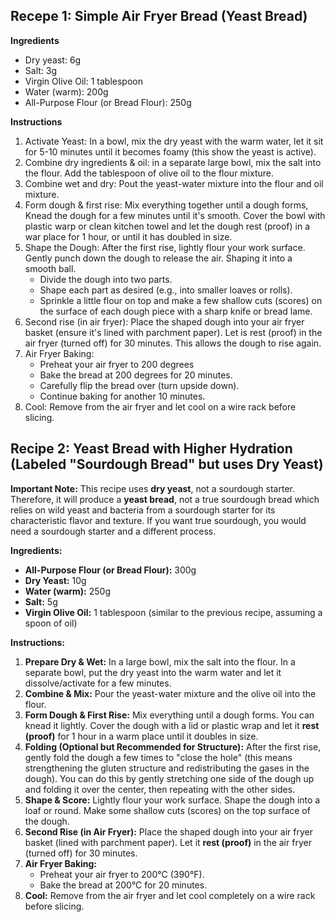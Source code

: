 ## Recepe 1: Simple Air Fryer Bread (Yeast Bread)

**Ingredients**

- Dry yeast: 6g
- Salt: 3g
- Virgin Olive Oil: 1 tablespoon
- Water (warm): 200g
- All-Purpose Flour (or Bread Flour): 250g

**Instructions**

1. Activate Yeast: In a bowl, mix the dry yeast with the warm water, let it sit for 5-10 minutes until it becomes foamy (this show the yeast is active).
2. Combine dry ingredients & oil: in a separate large bowl, mix the salt into the flour. Add the tablespoon of olive oil to the flour mixture.
3. Combine wet and dry: Pout the yeast-water mixture into the flour and oil mixture.
4. Form dough & first rise: Mix everything together until a dough forms, Knead the dough for a few minutes until it's smooth. Cover the bowl with plastic warp or clean kitchen towel and let the dough rest (proof) in a war place for 1 hour, or until it has doubled in size.
5. Shape the Dough: After the first rise, lightly flour your work surface. Gently punch down the dough to release the air. Shaping it into a smooth ball.
   - Divide the dough into two parts.
   - Shape each part as desired (e.g., into smaller loaves or rolls).
   - Sprinkle a little flour on top and make a few shallow cuts (scores) on the surface of each dough piece with a sharp knife or bread lame.
6. Second rise (in air fryer): Place the shaped dough into your air fryer basket (ensure it's lined with parchment paper). Let is rest (proof) in the air fryer (turned off) for 30 minutes. This allows the dough to rise again.
7. Air Fryer Baking:
   - Preheat your air fryer to 200 degrees
   - Bake the bread at 200 degrees for 20 minutes.
   - Carefully flip the bread over (turn upside down).
   - Continue baking for another 10 minutes.
8. Cool: Remove from the air fryer and let cool on a wire rack before slicing.

## Recipe 2: Yeast Bread with Higher Hydration (Labeled "Sourdough Bread" but uses Dry Yeast)



**Important Note:** This recipe uses **dry yeast**, not a sourdough starter. Therefore, it will produce a **yeast bread**, not a true sourdough bread which relies on wild yeast and bacteria from a sourdough starter for its characteristic flavor and texture. If you want true sourdough, you would need a sourdough starter and a different process.

**Ingredients:**

- **All-Purpose Flour (or Bread Flour):** 300g
- **Dry Yeast:** 10g
- **Water (warm):** 250g
- **Salt:** 5g
- **Virgin Olive Oil:** 1 tablespoon (similar to the previous recipe, assuming a spoon of oil)

**Instructions:**

1. **Prepare Dry & Wet:** In a large bowl, mix the salt into the flour. In a separate bowl, put the dry yeast into the warm water and let it dissolve/activate for a few minutes.
2. **Combine & Mix:** Pour the yeast-water mixture and the olive oil into the flour.
3. **Form Dough & First Rise:** Mix everything until a dough forms. You can knead it lightly. Cover the dough with a lid or plastic wrap and let it **rest (proof)** for 1 hour in a warm place until it doubles in size.
4. **Folding (Optional but Recommended for Structure):** After the first rise, gently fold the dough a few times to "close the hole" (this means strengthening the gluten structure and redistributing the gases in the dough). You can do this by gently stretching one side of the dough up and folding it over the center, then repeating with the other sides.
5. **Shape & Score:** Lightly flour your work surface. Shape the dough into a loaf or round. Make some shallow cuts (scores) on the top surface of the dough.
6. **Second Rise (in Air Fryer):** Place the shaped dough into your air fryer basket (lined with parchment paper). Let it **rest (proof)** in the air fryer (turned off) for 30 minutes.
7. **Air Fryer Baking:**
   - Preheat your air fryer to 200°C (390°F).
   - Bake the bread at 200°C for 20 minutes.
8. **Cool:** Remove from the air fryer and let cool completely on a wire rack before slicing.